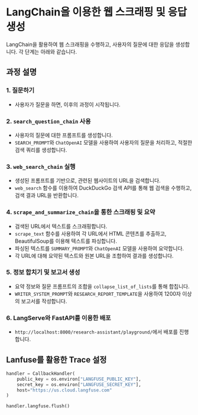 # LangChain을 이용한 웹 스크래핑 및 응답 생성

LangChain을 활용하여 웹 스크래핑을 수행하고, 사용자의 질문에 대한 응답을 생성합니다. 각 단계는 아래와 같습니다.

## 과정 설명

### 1. 질문하기

- 사용자가 질문을 하면, 이후의 과정이 시작됩니다.

### 2. `search_question_chain` 사용

- 사용자의 질문에 대한 프롬프트를 생성합니다.
- `SEARCH_PROMPT`와 `ChatOpenAI` 모델을 사용하여 사용자의 질문을 처리하고, 적절한 검색 쿼리를 생성합니다.

### 3. `web_search_chain` 실행

- 생성된 프롬프트를 기반으로, 관련된 웹사이트의 URL을 검색합니다.
- `web_search` 함수를 이용하여 DuckDuckGo 검색 API를 통해 웹 검색을 수행하고, 검색 결과 URL을 반환합니다.

### 4. `scrape_and_summarize_chain`을 통한 스크래핑 및 요약

- 검색된 URL에서 텍스트를 스크래핑합니다.
- `scrape_text` 함수를 사용하여 각 URL에서 HTML 콘텐츠를 추출하고, BeautifulSoup를 이용해 텍스트를 파싱합니다.
- 파싱된 텍스트를 `SUMMARY_PROMPT`와 `ChatOpenAI` 모델을 사용하여 요약합니다.
- 각 URL에 대해 요약된 텍스트와 원본 URL을 조합하여 결과를 생성합니다.

### 5. 정보 합치기 및 보고서 생성

- 요약 정보와 질문 프롬프트의 조합을 `collapse_list_of_lists`를 통해 합칩니다.
- `WRITER_SYSTEM_PROMPT`와 `RESEARCH_REPORT_TEMPLATE`을 사용하여 1200자 이상의 보고서를 작성합니다.

### 6. LangServe와 FastAPI를 이용한 배포

- `http://localhost:8000/research-assistant/playground/`에서 배포를 진행합니다.

## Lanfuse를 활용한 Trace 설정

```python
handler = CallbackHandler(
    public_key = os.environ["LANGFUSE_PUBLIC_KEY"],
    secret_key = os.environ["LANGFUSE_SECRET_KEY"],
    host="https://us.cloud.langfuse.com"
)

handler.langfuse.flush()
```
